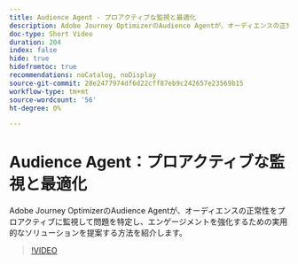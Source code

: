 ```yaml
---
title: Audience Agent - プロアクティブな監視と最適化
description: Adobe Journey OptimizerのAudience Agentが、オーディエンスの正常性をプロアクティブに監視して問題を特定し、エンゲージメントを強化するための実用的なソリューションを提案する方法を紹介します。
doc-type: Short Video
duration: 204
index: false
hide: true
hidefromtoc: true
recommendations: noCatalog, noDisplay
source-git-commit: 28e2477974df6d22cff87eb9c242657e23569b15
workflow-type: tm+mt
source-wordcount: '56'
ht-degree: 0%

---
```



# Audience Agent：プロアクティブな監視と最適化

Adobe Journey OptimizerのAudience Agentが、オーディエンスの正常性をプロアクティブに監視して問題を特定し、エンゲージメントを強化するための実用的なソリューションを提案する方法を紹介します。

<!-- 62_S653_3442539_203_audience-agent-proactive-monitoring-and-optimization -->
>[!VIDEO](https://video.tv.adobe.com/v/3458192/?learn=on&enablevpops=true)
